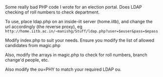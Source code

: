 Some really bad PHP code I wrote for an election portal. Does LDAP checking of roll numbers to check department.

To use, place ldap.php on an inside-iit server (home.iitb), and change the url accordingly (the reverse proxy), eg `http://home.iitb.ac.in/~manishg/Stuff/ldap.php?user=$euser&pass=$epass`


Modify index.php to suit your needs. Ensure you modify the list of allowed candidates from magic.php

Also, modify the arrays in magic.php to check for roll numbers, branch change'd people, etc.

Also modify the ou=PHY to match your required LDAP ou.
